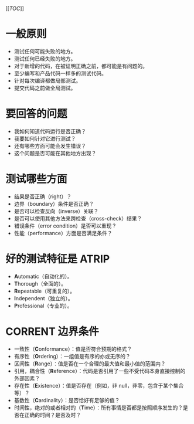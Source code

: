 [[_TOC_]]

# 一般原则

* 测试任何可能失败的地方。
* 测试任何已经失败的地方。
* 对于新增的代码，在被证明正确之前，都可能是有问题的。
* 至少编写和产品代码一样多的测试代码。
* 针对每次编译都做局部测试。
* 提交代码之前做全局测试。

# 要回答的问题

* 我如何知道代码运行是否正确？
* 我要如何针对它进行测试？
* 还有哪些方面可能会发生错误？
* 这个问题是否可能在其他地方出现？

# 测试哪些方面

* 结果是否正确（right）？
* 边界（boundary）条件是否正确？
* 是否可以检查反向（inverse）关联？
* 是否可以使用其他方法来跨检查（cross-check）结果？
* 错误条件（error condition）是否可以重现？
* 性能（performance）方面是否满足条件？

# 好的测试特征是 ATRIP

* **A**utomatic（自动化的）。
* **T**horough（全面的）。
* **R**epeatable（可重复的）。
* **I**ndependent（独立的）。
* **P**rofessional（专业的）。

# CORRENT 边界条件

* 一致性（**C**onformance）：值是否符合预期的格式？
* 有序性（**O**rdering）：一组值是有序的亦或无序的？
* 区间性（**R**ange）：值是否在一个合理的最大值和最小值的范围内？
* 引用，耦合性（**R**eference）：代码是否引用了一些不受代码本身直接控制的外部因素？
* 存在性（**E**xistence）：值是否存在（例如，非 null，非零，包含于某个集合等）？
* 基数性（**C**ardinality）：是否恰好有足够的值？
* 时间性，绝对的或者相对的（**T**ime）：所有事情是否都是按照顺序发生的？是否在正确的时间？是否及时？
